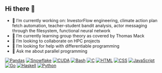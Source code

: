 ## Hi there 👋

- 🔭 I’m currently working on: InvestorFlow engineering, climate action plan fetch automation, teacher-student bandit analysis, actor messaging through the filesystem, functional neural network
- 🌱 I’m currently learning group theory as covered by Thomas Mack
- 👯 I’m looking to collaborate on HPC projects
- 🤔 I’m looking for help with differentiable programming
- 💬 Ask me about parallel programming

[![Pandas](https://img.shields.io/badge/Pandas-150458?logo=pandas&logoColor=fff)](#)
[![Snowflake](https://img.shields.io/badge/Snowflake-29B5E8?logo=snowflake&logoColor=fff)](#)
[![CUDA](https://img.shields.io/badge/CUDA-76B900?logo=nvidia&logoColor=fff)](#)
[![Bash](https://img.shields.io/badge/Bash-4EAA25?logo=gnubash&logoColor=fff)](#)
[![C](https://img.shields.io/badge/C-00599C?logo=c&logoColor=white)](#)
[![HTML](https://img.shields.io/badge/HTML-%23E34F26.svg?logo=html5&logoColor=white)](#)
[![CSS](https://img.shields.io/badge/CSS-639?logo=css&logoColor=fff)](#)
[![JavaScript](https://img.shields.io/badge/JavaScript-F7DF1E?logo=javascript&logoColor=000)](#)
[![Go](https://img.shields.io/badge/Go-%2300ADD8.svg?&logo=go&logoColor=white)](#)
[![Haskell](https://img.shields.io/badge/Haskell-5e5086?logo=haskell&logoColor=white)](#)
[![Python](https://img.shields.io/badge/Python-3776AB?logo=python&logoColor=fff)](#)
